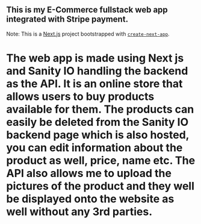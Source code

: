 ## This is my E-Commerce fullstack web app integrated with Stripe payment.

Note: This is a [Next.js](https://nextjs.org/) project bootstrapped with [`create-next-app`](https://github.com/vercel/next.js/tree/canary/packages/create-next-app).

# The web app is made using Next js and Sanity IO handling the backend as the API. It is an online store that allows users to buy products available for them. The products can easily be deleted from the Sanity IO backend page which is also hosted, you can edit information about the product as well, price, name etc. The API also allows me to upload the pictures of the product and they well be displayed onto the website as well without any 3rd parties.
